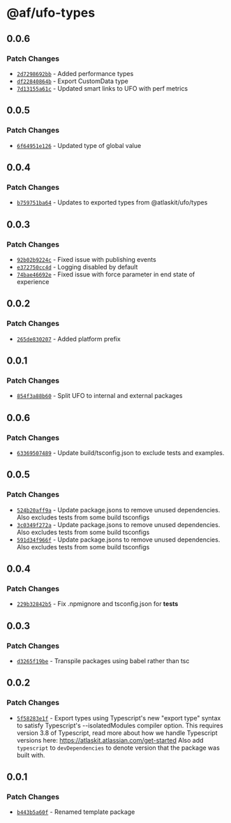 # @af/ufo-types

## 0.0.6

### Patch Changes

- [`2d7298692bb`](https://bitbucket.org/atlassian/atlassian-frontend/commits/2d7298692bb) - Added performance types
- [`df22840864b`](https://bitbucket.org/atlassian/atlassian-frontend/commits/df22840864b) - Export CustomData type
- [`7d13155a61c`](https://bitbucket.org/atlassian/atlassian-frontend/commits/7d13155a61c) - Updated smart links to UFO with perf metrics

## 0.0.5

### Patch Changes

- [`6f64951e126`](https://bitbucket.org/atlassian/atlassian-frontend/commits/6f64951e126) - Updated type of global value

## 0.0.4

### Patch Changes

- [`b759751ba64`](https://bitbucket.org/atlassian/atlassian-frontend/commits/b759751ba64) - Updates to exported types from @atlaskit/ufo/types

## 0.0.3

### Patch Changes

- [`92b02b9224c`](https://bitbucket.org/atlassian/atlassian-frontend/commits/92b02b9224c) - Fixed issue with publishing events
- [`e372750cc4d`](https://bitbucket.org/atlassian/atlassian-frontend/commits/e372750cc4d) - Logging disabled by default
- [`74bae46692e`](https://bitbucket.org/atlassian/atlassian-frontend/commits/74bae46692e) - Fixed issue with force parameter in end state of experience

## 0.0.2

### Patch Changes

- [`265de830207`](https://bitbucket.org/atlassian/atlassian-frontend/commits/265de830207) - Added platform prefix

## 0.0.1

### Patch Changes

- [`854f3a88b60`](https://bitbucket.org/atlassian/atlassian-frontend/commits/854f3a88b60) - Split UFO to internal and external packages

## 0.0.6

### Patch Changes

- [`63369507489`](https://bitbucket.org/atlassian/atlassian-frontend/commits/63369507489) - Update build/tsconfig.json to exclude tests and examples.

## 0.0.5

### Patch Changes

- [`524b20aff9a`](https://bitbucket.org/atlassian/atlassian-frontend/commits/524b20aff9a) - Update package.jsons to remove unused dependencies. Also excludes tests from some build tsconfigs
- [`3c0349f272a`](https://bitbucket.org/atlassian/atlassian-frontend/commits/3c0349f272a) - Update package.jsons to remove unused dependencies. Also excludes tests from some build tsconfigs
- [`591d34f966f`](https://bitbucket.org/atlassian/atlassian-frontend/commits/591d34f966f) - Update package.jsons to remove unused dependencies. Also excludes tests from some build tsconfigs

## 0.0.4

### Patch Changes

- [`229b32842b5`](https://bitbucket.org/atlassian/atlassian-frontend/commits/229b32842b5) - Fix .npmignore and tsconfig.json for **tests**

## 0.0.3

### Patch Changes

- [`d3265f19be`](https://bitbucket.org/atlassian/atlassian-frontend/commits/d3265f19be) - Transpile packages using babel rather than tsc

## 0.0.2

### Patch Changes

- [`5f58283e1f`](https://bitbucket.org/atlassian/atlassian-frontend/commits/5f58283e1f) - Export types using Typescript's new "export type" syntax to satisfy Typescript's --isolatedModules compiler option.
  This requires version 3.8 of Typescript, read more about how we handle Typescript versions here: https://atlaskit.atlassian.com/get-started
  Also add `typescript` to `devDependencies` to denote version that the package was built with.

## 0.0.1

### Patch Changes

- [`b443b5a60f`](https://bitbucket.org/atlassian/atlassian-frontend/commits/b443b5a60f) - Renamed template package
